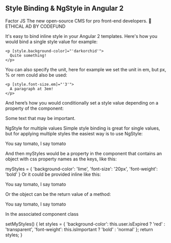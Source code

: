 ## Style Binding & NgStyle in Angular 2


Factor JS The new open-source CMS for pro front-end developers. 🧐
ETHICAL AD BY CODEFUND 

It's easy to bind inline style in your Angular 2 templates. Here's how you would bind a single style value for example:

```
<p [style.background-color]="'darkorchid'">
  Quite something!
</p>
```

You can also specify the unit, here for example we set the unit in em, but px, % or rem could also be used:

```
<p [style.font-size.em]="'3'">
  A paragraph at 3em!
</p>
```

And here’s how you would conditionally set a style value depending on a property of the component:

<p [style.font-size.px]="isImportant ? '30' : '16'">
  Some text that may be important.
</p>
NgStyle for multiple values
Simple style binding is great for single values, but for applying multiple styles the easiest way is to use NgStyle:

<p [ngStyle]="myStyles">
  You say tomato, I say tomato
</p>
And then myStyles would be a property in the component that contains an object with css property names as the keys, like this:

myStyles = {
'background-color': 'lime',
'font-size': '20px',
'font-weight': 'bold'
}
Or it could be provided inline like this:

<p [ngStyle]="{'background-color': 'lime',
    'font-size': '20px',
    'font-weight': 'bold'}">
  You say tomato, I say tomato
</p>
Or the object can be the return value of a method:

<p [ngStyle]="setMyStyles()">
  You say tomato, I say tomato
</p>
In the associated component class

setMyStyles() {
  let styles = {
    'background-color': this.user.isExpired ? 'red' : 'transparent',
    'font-weight': this.isImportant ? 'bold' : 'normal'
  };
  return styles;
}